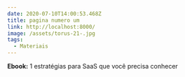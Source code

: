 ```yaml
---
date: 2020-07-10T14:00:53.468Z
title: pagina numero um
link: http://localhost:8000/
image: /assets/torus-21-.jpg
tags:
  - Materiais
---
```

**Ebook:** 1 estratégias para SaaS que você precisa conhecer
